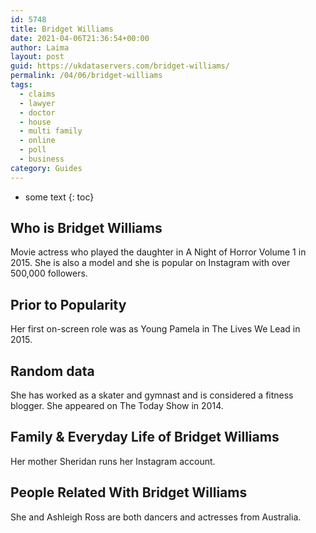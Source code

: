 ```yaml
---
id: 5748
title: Bridget Williams
date: 2021-04-06T21:36:54+00:00
author: Laima
layout: post
guid: https://ukdataservers.com/bridget-williams/
permalink: /04/06/bridget-williams
tags:
  - claims
  - lawyer
  - doctor
  - house
  - multi family
  - online
  - poll
  - business
category: Guides
---
```


* some text
{: toc}


## Who is Bridget Williams
                  
                  
                  
Movie actress who played the daughter in A Night of Horror Volume 1 in 2015. She is also a model and she is popular on Instagram with over 500,000 followers. 
                  
              
            
              
            
                
                
                
## Prior to Popularity
                  
                  
                  
Her first on-screen role was as Young Pamela in The Lives We Lead in 2015. 
                  
              
            
              
            
                
                
                
## Random data
                  
                  
                  
She has worked as a skater and gymnast and is considered a fitness blogger. She appeared on The Today Show in 2014.
                  
              
            
              
            
                
                
                
## Family & Everyday Life of Bridget Williams
                  
                  
                  
Her mother Sheridan runs her Instagram account. 
                  
              
            
              
            
                
                
                
## People Related With Bridget Williams
                  
                  
                  
She and Ashleigh Ross are both dancers and actresses from Australia. 
                  
              
            
              
            
                
              
            
              
              
            
            
              
            
          
          
          